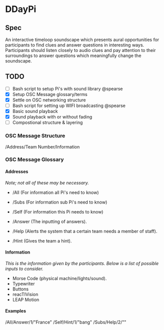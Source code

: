 # DDayPi

## Spec 

An interactive timeloop soundscape which presents aural opportunities for participants to find clues and answer questions in interesting ways. Participants should listen closely to audio clues and pay attention to their surroundings to answer questions which meaningfully change the soundscape.

## TODO 

- [ ] Bash script to setup Pi's with sound library @spearse
- [x] Setup OSC Message glossary/terms
- [x] Settle on OSC networking structure
- [ ] Bash script for setting up WIFI broadcasting @spearse
- [x] Basic sound playback 
- [x] Sound playback with or without fading
- [ ] Compostional structure & layering

### OSC Message Structure

/Address/Team Number/Information

### OSC Message Glossary
#### Addresses
*Note; not all of these may be necessary.*

- /All (For information all Pi's need to know)
- /Subs (For information sub Pi's need to know)
- /Self (For information this Pi needs to know)

- /Answer (The inputting of answers).
- /Help (Alerts the system that a certain team needs a member of staff).
- /Hint (Gives the team a hint).

#### Information
*This is the information given by the participants. Below is a list of possible inputs to consider.*

- Morse Code (physical machine/lights/sound).
- Typewriter
- Buttons
- reacTIVision
- LEAP Motion

#### Examples

/All/Answer/1/"France"
/Self/Hint/1/"bang"
/Subs/Help/2/""

